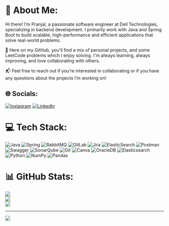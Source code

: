 # 💫 About Me:
Hi there! I’m Pranjal, a passionate software engineer at Dell Technologies, specializing in backend development. I primarily work with Java and Spring Boot to build scalable, high-performance and efficient applications that solve real-world problems.

🔧 Here on my GitHub, you'll find a mix of personal projects, and some LeetCode problems which I enjoy solving. I'm always learning, always improving, and love collaborating with others.

📬 Feel free to reach out if you’re interested in collaborating or if you have any questions about the projects I’m working on!


## 🌐 Socials:
[![Instagram](https://img.shields.io/badge/Instagram-%23E4405F.svg?logo=Instagram&logoColor=white)](https://instagram.com/pranjallsharmaa) [![LinkedIn](https://img.shields.io/badge/LinkedIn-%230077B5.svg?logo=linkedin&logoColor=white)](https://linkedin.com/in/pranjal-sharma-4323b6b2) 

# 💻 Tech Stack:
![Java](https://img.shields.io/badge/java-%23ED8B00.svg?style=for-the-badge&logo=openjdk&logoColor=white) ![Spring](https://img.shields.io/badge/spring-%236DB33F.svg?style=for-the-badge&logo=spring&logoColor=white) ![RabbitMQ](https://img.shields.io/badge/rabbitmq-FF6600?style=for-the-badge&logo=rabbitmq&logoColor=white) ![GitLab](https://img.shields.io/badge/gitlab-%23181717.svg?style=for-the-badge&logo=gitlab&logoColor=white) ![Jira](https://img.shields.io/badge/jira-%230A0FFF.svg?style=for-the-badge&logo=jira&logoColor=white) ![ElasticSearch](https://img.shields.io/badge/-ElasticSearch-005571?style=for-the-badge&logo=elasticsearch) ![Postman](https://img.shields.io/badge/Postman-FF6C37?style=for-the-badge&logo=postman&logoColor=white) ![Swagger](https://img.shields.io/badge/-Swagger-%23Clojure?style=for-the-badge&logo=swagger&logoColor=white) ![SonarQube](https://img.shields.io/badge/SonarQube-black?style=for-the-badge&logo=sonarqube&logoColor=4E9BCD) ![Git](https://img.shields.io/badge/git-%23F05033.svg?style=for-the-badge&logo=git&logoColor=white) ![Canva](https://img.shields.io/badge/Canva-%2300C4CC.svg?style=for-the-badge&logo=Canva&logoColor=white) ![OracleDB](https://img.shields.io/badge/mysql-4479A1.svg?style=for-the-badge&logo=mysql&logoColor=white) ![Elasticsearch](https://img.shields.io/badge/elasticsearch-%230377CC.svg?style=for-the-badge&logo=elasticsearch&logoColor=white) ![Python](https://img.shields.io/badge/python-3670A0?style=for-the-badge&logo=python&logoColor=ffdd54) ![NumPy](https://img.shields.io/badge/numpy-%23013243.svg?style=for-the-badge&logo=numpy&logoColor=white) ![Pandas](https://img.shields.io/badge/pandas-%23150458.svg?style=for-the-badge&logo=pandas&logoColor=white)
# 📊 GitHub Stats:
![](https://github-readme-stats.vercel.app/api?username=pranjallsharmaa&theme=dark&hide_border=true&include_all_commits=true&count_private=true)<br/>
![](https://github-readme-streak-stats.herokuapp.com/?user=pranjallsharmaa&theme=dark&hide_border=true)<br/>
![](https://github-readme-stats.vercel.app/api/top-langs/?username=pranjallsharmaa&theme=dark&hide_border=true&include_all_commits=true&count_private=true&layout=compact)

---
[![](https://visitcount.itsvg.in/api?id=pranjallsharmaa&icon=0&color=0)](https://visitcount.itsvg.in)

<!-- Proudly created with GPRM ( https://gprm.itsvg.in ) -->
